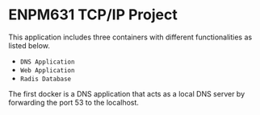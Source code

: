 # ENPM631 TCP/IP Project
This application includes three containers with different functionalities as listed below.
* `DNS Application`
* `Web Application` 
* `Radis Database`

The first docker is a DNS application that acts as a local DNS server by forwarding the port 53 to the localhost. 
